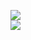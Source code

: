 [![](https://img.shields.io/badge/Made%20With-Github%20Spray-lightgrey.svg?style=for-the-badge&logo=github)](https://github.com/Annihil/github-spray#24725)  
[![](https://i.imgur.com/2DrTn0Z.gif)](https://github.com/Annihil/github-spray)